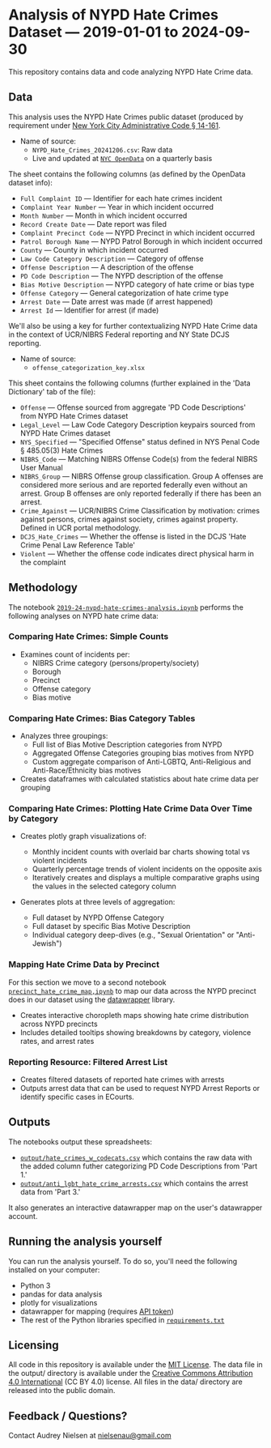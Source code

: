 # Analysis of NYPD Hate Crimes Dataset — 2019-01-01 to 2024-09-30

This repository contains data and code analyzing NYPD Hate Crime data. 

## Data

This analysis uses the NYPD Hate Crimes public dataset (produced by requirement under [New York City Administrative Code § 14-161](https://codelibrary.amlegal.com/codes/newyorkcity/latest/NYCadmin/0-0-0-25275). 

- Name of source:
  - `NYPD_Hate_Crimes_20241206.csv`: Raw data
  - Live and updated at [`NYC OpenData`](https://data.cityofnewyork.us/Public-Safety/NYPD-Hate-Crimes/bqiq-cu78/about_data) on a quarterly basis

The sheet contains the following columns (as defined by the OpenData dataset info):

- `Full Complaint ID` — Identifier for each hate crimes incident
- `Complaint Year Number` — Year in which incident occurred
- `Month Number` — Month in which incident occurred
- `Record Create Date` — Date report was filed
- `Complaint Precinct Code` — NYPD Precinct in which incident occurred
- `Patrol Borough Name` — NYPD Patrol Borough in which incident occurred
- `County` — County in which incident occurred
- `Law Code Category Description` — Category of offense
- `Offense Description` — A description of the offense
- `PD Code Description` — The NYPD description of the offense
- `Bias Motive Description` — NYPD category of hate crime or bias type
- `Offense Category` — General categorization of hate crime type
- `Arrest Date` — Date arrest was made (if arrest happened)
- `Arrest Id` — Identifier for arrest (if made)

We'll also be using a key for further contextualizing NYPD Hate Crime data in the context of UCR/NIBRS Federal reporting and NY State DCJS reporting. 

- Name of source:
  - `offense_categorization_key.xlsx`
 
This sheet contains the following columns (further explained in the 'Data Dictionary' tab of the file): 

- `Offense` — Offense sourced from aggregate 'PD Code Descriptions' from NYPD Hate Crimes dataset
- `Legal_Level` — Law Code Category Description keypairs sourced from NYPD Hate Crimes dataset
- `NYS_Specified` — "Specified Offense" status defined in NYS Penal Code § 485.05(3) Hate Crimes
- `NIBRS_Code` — Matching NIBRS Offense Code(s) from the federal NIBRS User Manual
- `NIBRS_Group` — NIBRS Offense group classification. Group A offenses are considered more serious and are reported federally even without an arrest. Group B offenses are only reported federally if there has been an arrest.
- `Crime_Against` — UCR/NIBRS Crime Classification by motivation: crimes against persons, crimes against society, crimes against property. Defined in UCR portal methodology.
- `DCJS_Hate_Crimes` — Whether the offense is listed in the DCJS 'Hate Crime Penal Law Reference Table'
- `Violent` — Whether the offense code indicates direct physical harm in the complaint


## Methodology

The notebook [`2019-24-nypd-hate-crimes-analysis.ipynb`](notebooks/2019-24-nypd-hate-crimes-analysis.ipynb) performs the following analyses on NYPD hate crime data:

### Comparing Hate Crimes: Simple Counts
- Examines count of incidents per:
  - NIBRS Crime category (persons/property/society)
  - Borough
  - Precinct
  - Offense category
  - Bias motive

### Comparing Hate Crimes: Bias Category Tables 
- Analyzes three groupings:
  - Full list of Bias Motive Description categories from NYPD
  - Aggregated Offense Categories grouping bias motives from NYPD 
  - Custom aggregate comparison of Anti-LGBTQ, Anti-Religious and Anti-Race/Ethnicity bias motives
- Creates dataframes with calculated statistics about hate crime data per grouping

### Comparing Hate Crimes: Plotting Hate Crime Data Over Time by Category 

- Creates plotly graph visualizations of:
  - Monthly incident counts with overlaid bar charts showing total vs violent incidents 
  - Quarterly percentage trends of violent incidents on the opposite axis
  - Iteratively creates and displays a multiple comparative graphs using the values in the selected category column 

- Generates plots at three levels of aggregation:
  - Full dataset by NYPD Offense Category 
  - Full dataset by specific Bias Motive Description
  - Individual category deep-dives (e.g., "Sexual Orientation" or "Anti-Jewish")

### Mapping Hate Crime Data by Precinct

For this section we move to a second notebook [`precinct_hate_crime_map,ipynb`](notebooks/precinct_hate_crime_map.ipynb) to map our data across the NYPD precinct does in our dataset using the [datawrapper](https://datawrapper.readthedocs.io/en/latest/) library. 

- Creates interactive choropleth maps showing hate crime distribution across NYPD precincts
- Includes detailed tooltips showing breakdowns by category, violence rates, and arrest rates

### Reporting Resource: Filtered Arrest List
- Creates filtered datasets of reported hate crimes with arrests
- Outputs arrest data that can be used to request NYPD Arrest Reports or identify specific cases in ECourts. 


## Outputs

The notebooks output these spreadsheets:

- [`output/hate_crimes_w_codecats.csv`](output/hate_crimes_w_codecats.csv) which contains the raw data with the added column futher categorizing PD Code Descriptions from 'Part 1.'
- [`output/anti_lgbt_hate_crime_arrests.csv`](output/anti_lgbt_hate_crime_arrests.csv) which contains the arrest data from 'Part 3.' 

It also generates an interactive datawrapper map on the user's datawrapper account. 

## Running the analysis yourself

You can run the analysis yourself. To do so, you'll need the following installed on your computer:

- Python 3
- pandas for data analysis
- plotly for visualizations
- datawrapper for mapping (requires [API token](https://developer.datawrapper.de/docs/getting-started))
- The rest of the Python libraries specified in [`requirements.txt`](requirements.txt)

## Licensing

All code in this repository is available under the [MIT License](https://opensource.org/licenses/MIT). The data file in the output/ directory is available under the [Creative Commons Attribution 4.0 International](https://creativecommons.org/licenses/by/4.0/) (CC BY 4.0) license. All files in the data/ directory are released into the public domain.

## Feedback / Questions?

Contact Audrey Nielsen at [nielsenau@gmail.com](mailto:nielsenau@gmail.com)